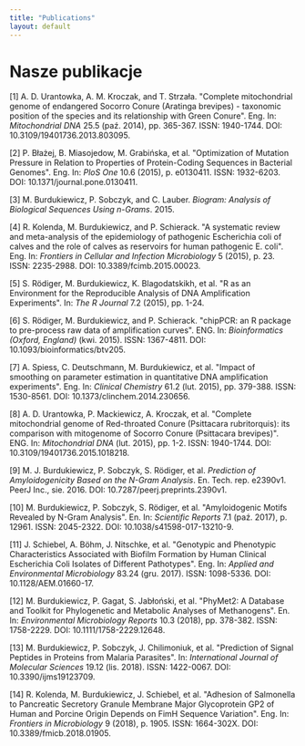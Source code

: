 ```yaml
---
title: "Publications"
layout: default
---
```


# Nasze publikacje

[1] A. D. Urantowka, A. M. Kroczak, and T. Strzała. "Complete
mitochondrial genome of endangered Socorro Conure (Aratinga
brevipes) - taxonomic position of the species and its relationship
with Green Conure". Eng. In: _Mitochondrial DNA_ 25.5 (paź. 2014),
pp. 365-367. ISSN: 1940-1744. DOI: 10.3109/19401736.2013.803095.

[2] P. Błażej, B. Miasojedow, M. Grabińska, et al. "Optimization
of Mutation Pressure in Relation to Properties of Protein-Coding
Sequences in Bacterial Genomes". Eng. In: _PloS One_ 10.6 (2015),
p. e0130411. ISSN: 1932-6203. DOI: 10.1371/journal.pone.0130411.

[3] M. Burdukiewicz, P. Sobczyk, and C. Lauber. _Biogram: Analysis
of Biological Sequences Using n-Grams_. 2015.

[4] R. Kolenda, M. Burdukiewicz, and P. Schierack. "A systematic
review and meta-analysis of the epidemiology of pathogenic
Escherichia coli of calves and the role of calves as reservoirs
for human pathogenic E. coli". Eng. In: _Frontiers in Cellular and
Infection Microbiology_ 5 (2015), p. 23. ISSN: 2235-2988. DOI:
10.3389/fcimb.2015.00023.

[5] S. Rödiger, M. Burdukiewicz, K. Blagodatskikh, et al. "R as an
Environment for the Reproducible Analysis of DNA Amplification
Experiments". In: _The R Journal_ 7.2 (2015), pp. 1-24.

[6] S. Rödiger, M. Burdukiewicz, and P. Schierack. "chipPCR: an R
package to pre-process raw data of amplification curves". ENG. In:
_Bioinformatics (Oxford, England)_ (kwi. 2015). ISSN: 1367-4811.
DOI: 10.1093/bioinformatics/btv205.

[7] A. Spiess, C. Deutschmann, M. Burdukiewicz, et al. "Impact of
smoothing on parameter estimation in quantitative DNA
amplification experiments". Eng. In: _Clinical Chemistry_ 61.2
(lut. 2015), pp. 379-388. ISSN: 1530-8561. DOI:
10.1373/clinchem.2014.230656.

[8] A. D. Urantowka, P. Mackiewicz, A. Kroczak, et al. "Complete
mitochondrial genome of Red-throated Conure (Psittacara
rubritorquis): its comparison with mitogenome of Socorro Conure
(Psittacara brevipes)". ENG. In: _Mitochondrial DNA_ (lut. 2015),
pp. 1-2. ISSN: 1940-1744. DOI: 10.3109/19401736.2015.1018218.

[9] M. J. Burdukiewicz, P. Sobczyk, S. Rödiger, et al. _Prediction
of Amyloidogenicity Based on the N-Gram Analysis_. En. Tech. rep.
e2390v1. PeerJ Inc., sie. 2016. DOI:
10.7287/peerj.preprints.2390v1.

[10] M. Burdukiewicz, P. Sobczyk, S. Rödiger, et al.
"Amyloidogenic Motifs Revealed by N-Gram Analysis". En. In:
_Scientific Reports_ 7.1 (paź. 2017), p. 12961. ISSN: 2045-2322.
DOI: 10.1038/s41598-017-13210-9.

[11] J. Schiebel, A. Böhm, J. Nitschke, et al. "Genotypic and
Phenotypic Characteristics Associated with Biofilm Formation by
Human Clinical Escherichia Coli Isolates of Different Pathotypes".
Eng. In: _Applied and Environmental Microbiology_ 83.24 (gru.
2017). ISSN: 1098-5336. DOI: 10.1128/AEM.01660-17.

[12] M. Burdukiewicz, P. Gagat, S. Jabłoński, et al. "PhyMet2: A
Database and Toolkit for Phylogenetic and Metabolic Analyses of
Methanogens". En. In: _Environmental Microbiology Reports_ 10.3
(2018), pp. 378-382. ISSN: 1758-2229. DOI:
10.1111/1758-2229.12648.

[13] M. Burdukiewicz, P. Sobczyk, J. Chilimoniuk, et al.
"Prediction of Signal Peptides in Proteins from Malaria
Parasites". In: _International Journal of Molecular Sciences_
19.12 (lis. 2018). ISSN: 1422-0067. DOI: 10.3390/ijms19123709.

[14] R. Kolenda, M. Burdukiewicz, J. Schiebel, et al. "Adhesion of
Salmonella to Pancreatic Secretory Granule Membrane Major
Glycoprotein GP2 of Human and Porcine Origin Depends on FimH
Sequence Variation". Eng. In: _Frontiers in Microbiology_ 9
(2018), p. 1905. ISSN: 1664-302X. DOI: 10.3389/fmicb.2018.01905.
